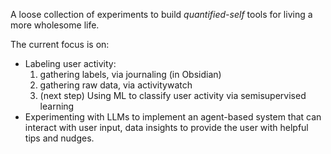 A loose collection of experiments to build *quantified-self* tools for living a more wholesome life.

The current focus is on:
- Labeling user activity:
  1) gathering labels, via journaling (in Obsidian)
  2) gathering raw data, via activitywatch
  3) (next step) Using ML to classify user activity via semisupervised learning
- Experimenting with LLMs to implement an agent-based system that can interact with user input, data insights to provide the user with helpful tips and nudges.